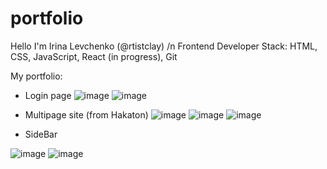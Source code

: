 # portfolio

Hello I'm Irina Levchenko (@rtistclay) /n
Frontend Developer
Stack: HTML, CSS, JavaScript, React (in progress), Git

My portfolio:



- Login page
![image](https://user-images.githubusercontent.com/129985318/230778150-17379e80-9379-4c45-8cb5-17b190f81d0a.png) ![image](https://user-images.githubusercontent.com/129985318/230778216-34d9e13c-24b1-4bb1-af19-012420ccb1e2.png)

- Multipage site (from Hakaton)
![image](https://user-images.githubusercontent.com/129985318/230778331-bf0c0a52-b9e9-4e91-9d86-1336c76e3f13.png) ![image](https://user-images.githubusercontent.com/129985318/230778341-bbfeffdf-1bc3-447a-a42b-d2e7785f7bfd.png) ![image](https://user-images.githubusercontent.com/129985318/230778356-58d08ff9-d072-444b-aec7-89795388b3a1.png)

- SideBar

![image](https://user-images.githubusercontent.com/129985318/230778425-aef500bc-f98a-46bc-a0ae-4e476f60e5bc.png) ![image](https://user-images.githubusercontent.com/129985318/230778683-6adc471f-b695-474d-9314-d2c77c42f914.png)

